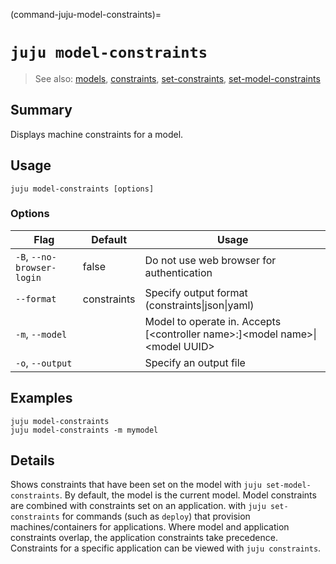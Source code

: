 (command-juju-model-constraints)=
# `juju model-constraints`
> See also: [models](#models), [constraints](#constraints), [set-constraints](#set-constraints), [set-model-constraints](#set-model-constraints)

## Summary
Displays machine constraints for a model.

## Usage
```juju model-constraints [options] ```

### Options
| Flag | Default | Usage |
| --- | --- | --- |
| `-B`, `--no-browser-login` | false | Do not use web browser for authentication |
| `--format` | constraints | Specify output format (constraints&#x7c;json&#x7c;yaml) |
| `-m`, `--model` |  | Model to operate in. Accepts [&lt;controller name&gt;:]&lt;model name&gt;&#x7c;&lt;model UUID&gt; |
| `-o`, `--output` |  | Specify an output file |

## Examples

    juju model-constraints
    juju model-constraints -m mymodel


## Details

Shows constraints that have been set on the model with `juju set-model-constraints`.
By default, the model is the current model.
Model constraints are combined with constraints set on an application.
with `juju set-constraints` for commands (such as `deploy`) that provision
machines/containers for applications. Where model and application constraints overlap, the
application constraints take precedence. Constraints for a specific application
can be viewed with `juju constraints`.